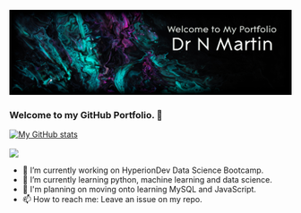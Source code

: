 ![Banner Image](github_banner4.jpg)


### Welcome to my GitHub Portfolio. 👋
[![My GitHub stats](https://github-readme-stats.vercel.app/api?username=drnmartin&show_icons=true&theme=transparent)](https://github.com/anuraghazra/github-readme-stats)

<a href="https://github.com/anuraghazra/github-readme-stats"><img align="center" src="https://github-readme-stats.vercel.app/api/top-langs/?username=drnmartin&layout=compact&theme=transparent&hide_border=true&langs_count=10" /></a>

- 🔭 I’m currently working on HyperionDev Data Science Bootcamp.
- 🌱 I’m currently learning python, machine learning and data science.
- 🌳 I'm planning on moving onto learning MySQL and JavaScript.
- 📫 How to reach me: Leave an issue on my repo.
